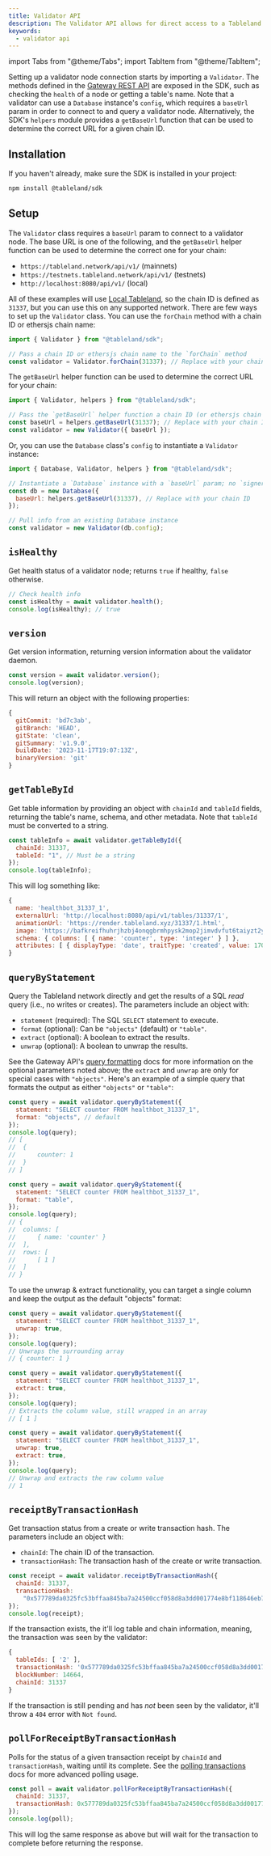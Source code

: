```yaml
---
title: Validator API
description: The Validator API allows for direct access to a Tableland Validator node.
keywords:
  - validator api
---
```


import Tabs from "@theme/Tabs";
import TabItem from "@theme/TabItem";

Setting up a validator node connection starts by importing a `Validator`. The methods defined in the [Gateway REST API](/validator/api) are exposed in the SDK, such as checking the `health` of a node or getting a table's name. Note that a validator can use a `Database` instance's `config`, which requires a `baseUrl` param in order to connect to and query a validator node. Alternatively, the SDK's `helpers` module provides a `getBaseUrl` function that can be used to determine the correct URL for a given chain ID.

## Installation

If you haven't already, make sure the SDK is installed in your project:

```bash npm2yarn
npm install @tableland/sdk
```

## Setup

The `Validator` class requires a `baseUrl` param to connect to a validator node. The base URL is one of the following, and the `getBaseUrl` helper function can be used to determine the correct one for your chain:

- `https://tableland.network/api/v1/` (mainnets)
- `https://testnets.tableland.network/api/v1/` (testnets)
- `http://localhost:8080/api/v1/` (local)

All of these examples will use [Local Tableland](/local-tableland), so the chain ID is defined as `31337`, but you can use this on any supported network. There are few ways to set up the `Validator` class. You can use the `forChain` method with a chain ID or ethersjs chain name:

```js
import { Validator } from "@tableland/sdk";

// Pass a chain ID or ethersjs chain name to the `forChain` method
const validator = Validator.forChain(31337); // Replace with your chain ID
```

The `getBaseUrl` helper function can be used to determine the correct URL for your chain:

```js
import { Validator, helpers } from "@tableland/sdk";

// Pass the `getBaseUrl` helper function a chain ID (or ethersjs chain name)
const baseUrl = helpers.getBaseUrl(31337); // Replace with your chain ID
const validator = new Validator({ baseUrl });
```

Or, you can use the `Database` class's `config` to instantiate a `Validator` instance:

```js
import { Database, Validator, helpers } from "@tableland/sdk";

// Instantiate a `Database` instance with a `baseUrl` param; no `signer` needed
const db = new Database({
  baseUrl: helpers.getBaseUrl(31337), // Replace with your chain ID
});

// Pull info from an existing Database instance
const validator = new Validator(db.config);
```

## `isHealthy`

Get health status of a validator node; returns `true` if healthy, `false` otherwise.

```js
// Check health info
const isHealthy = await validator.health();
console.log(isHealthy); // true
```

## `version`

Get version information, returning version information about the validator daemon.

```js
const version = await validator.version();
console.log(version);
```

This will return an object with the following properties:

```js
{
  gitCommit: 'bd7c3ab',
  gitBranch: 'HEAD',
  gitState: 'clean',
  gitSummary: 'v1.9.0',
  buildDate: '2023-11-17T19:07:13Z',
  binaryVersion: 'git'
}
```

## `getTableById`

Get table information by providing an object with `chainId` and `tableId` fields, returning the table's name, schema, and other metadata. Note that `tableId` must be converted to a string.

```js
const tableInfo = await validator.getTableById({
  chainId: 31337,
  tableId: "1", // Must be a string
});
console.log(tableInfo);
```

This will log something like:

```js
{
  name: 'healthbot_31337_1',
  externalUrl: 'http://localhost:8080/api/v1/tables/31337/1',
  animationUrl: 'https://render.tableland.xyz/31337/1.html',
  image: 'https://bafkreifhuhrjhzbj4onqgbrmhpysk2mop2jimvdvfut6taiyzt2yqzt43a.ipfs.dweb.link',
  schema: { columns: [ { name: 'counter', type: 'integer' } ] },
  attributes: [ { displayType: 'date', traitType: 'created', value: 1700348503 } ]
}
```

## `queryByStatement`

Query the Tableland network directly and get the results of a SQL _read_ query (i.e., no writes or creates). The parameters include an object with:

- `statement` (required): The SQL `SELECT` statement to execute.
- `format` (optional): Can be `"objects"` (default) or `"table"`.
- `extract` (optional): A boolean to extract the results.
- `unwrap` (optional): A boolean to unwrap the results.

See the Gateway API's [query formatting](/validator/api/query-formatting) docs for more information on the optional parameters noted above; the `extract` and `unwrap` are only for special cases with `"objects"`. Here's an example of a simple query that formats the output as either `"objects"` or `"table"`:

<Tabs groupId="formatting">
<TabItem value="objects" label="objects" default>

```js
const query = await validator.queryByStatement({
  statement: "SELECT counter FROM healthbot_31337_1",
  format: "objects", // default
});
console.log(query);
// [
// 	{
// 		counter: 1
// 	}
// ]
```

</TabItem>
<TabItem value="table" label="table">

```js
const query = await validator.queryByStatement({
  statement: "SELECT counter FROM healthbot_31337_1",
  format: "table",
});
console.log(query);
// {
// 	columns: [
// 		{ name: 'counter' }
// 	],
// 	rows: [
// 		[ 1 ]
// 	]
// }
```

</TabItem>
</Tabs>

To use the unwrap & extract functionality, you can target a single column and keep the output as the default "objects" format:

<Tabs groupId="unwrap-extract">
<TabItem value="unwrap-only" label="unwrap only" default>

```js
const query = await validator.queryByStatement({
  statement: "SELECT counter FROM healthbot_31337_1",
  unwrap: true,
});
console.log(query);
// Unwraps the surrounding array
// { counter: 1 }
```

</TabItem>
<TabItem value="extract-only" label="extract only">

```js
const query = await validator.queryByStatement({
  statement: "SELECT counter FROM healthbot_31337_1",
  extract: true,
});
console.log(query);
// Extracts the column value, still wrapped in an array
// [ 1 ]
```

</TabItem>
<TabItem value="unwrap-extract" label="extract only">

```js
const query = await validator.queryByStatement({
  statement: "SELECT counter FROM healthbot_31337_1",
  unwrap: true,
  extract: true,
});
console.log(query);
// Unwrap and extracts the raw column value
// 1
```

</TabItem>
</Tabs>

## `receiptByTransactionHash`

Get transaction status from a create or write transaction hash. The parameters include an object with:

- `chainId`: The chain ID of the transaction.
- `transactionHash`: The transaction hash of the create or write transaction.

```js
const receipt = await validator.receiptByTransactionHash({
  chainId: 31337,
  transactionHash:
    "0x577789da0325fc53bffaa845ba7a24500ccf058d8a3dd001774e8bf118646eb7",
});
console.log(receipt);
```

If the transaction exists, the it'll log table and chain information, meaning, the transaction was seen by the validator:

```js
{
  tableIds: [ '2' ],
  transactionHash: '0x577789da0325fc53bffaa845ba7a24500ccf058d8a3dd001774e8bf118646eb7',
  blockNumber: 14664,
  chainId: 31337
}
```

If the transaction is still pending and has _not_ been seen by the validator, it'll throw a `404` error with `Not found`.

## `pollForReceiptByTransactionHash`

Polls for the status of a given transaction receipt by `chainId` and `transactionHash`, waiting until its complete. See the [polling transactions](/sdk/validator/polling-transactions) docs for more advanced polling usage.

```js
const poll = await validator.pollForReceiptByTransactionHash({
  chainId: 31337,
  transactionHash: 0x577789da0325fc53bffaa845ba7a24500ccf058d8a3dd001774e8bf118646eb7,
});
console.log(poll);
```

This will log the same response as above but will wait for the transaction to complete before returning the response.
